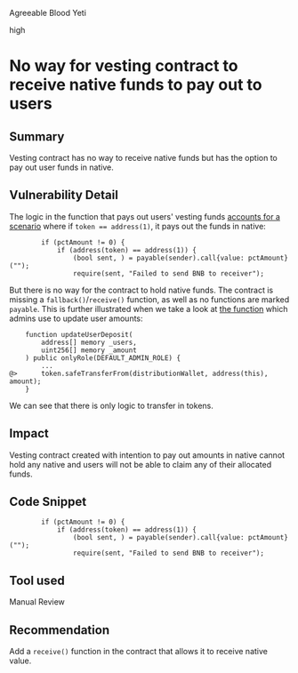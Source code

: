 Agreeable Blood Yeti

high

# No way for vesting contract to receive native funds to pay out to users

## Summary
Vesting contract has no way to receive native funds but has the option to pay out user funds in native.
## Vulnerability Detail
The logic in the function that pays out users' vesting funds [accounts for a scenario](https://github.com/sherlock-audit/2024-03-zap-protocol/blob/c2ad35aa844899fa24f6ed0cbfcf6c7e611b061a/zap-contracts-labs/contracts/Vesting.sol#L83-L84) where if `token == address(1)`, it pays out the funds in native:

```solidity
        if (pctAmount != 0) {
            if (address(token) == address(1)) {
                (bool sent, ) = payable(sender).call{value: pctAmount}("");
                require(sent, "Failed to send BNB to receiver");
```

But there is no way for the contract to hold native funds. The contract is missing a `fallback()`/`receive()` function, as well as no functions are marked `payable`. This is further illustrated when we take a look at [the function](https://github.com/sherlock-audit/2024-03-zap-protocol/blob/c2ad35aa844899fa24f6ed0cbfcf6c7e611b061a/zap-contracts-labs/contracts/Vesting.sol#L53C1-L65C6) which admins use to update user amounts:

```solidity
    function updateUserDeposit(
        address[] memory _users,
        uint256[] memory _amount
    ) public onlyRole(DEFAULT_ADMIN_ROLE) {
        ...
@>      token.safeTransferFrom(distributionWallet, address(this), amount);
    }
```

We can see that there is only logic to transfer in tokens.
## Impact
Vesting contract created with intention to pay out amounts in native cannot hold any native and users will not be able to claim any of their allocated funds.
## Code Snippet
```solidity
        if (pctAmount != 0) {
            if (address(token) == address(1)) {
                (bool sent, ) = payable(sender).call{value: pctAmount}("");
                require(sent, "Failed to send BNB to receiver");
```
## Tool used
Manual Review
## Recommendation
Add a `receive()` function in the contract that allows it to receive native value.